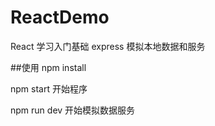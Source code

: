 # ReactDemo
React 学习入门基础
express 模拟本地数据和服务

##使用
 npm install

 npm start 开始程序

 npm run dev 开始模拟数据服务

